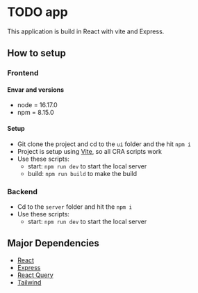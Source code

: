 # TODO app

This application is build in React with vite and Express.

## How to setup

### Frontend

#### Envar and versions

- node = 16.17.0
- npm = 8.15.0

#### Setup

- Git clone the project and cd to the `ui` folder and the hit `npm i`
- Project is setup using
  [Vite](https://vitejs.dev/), so all CRA
  scripts work
- Use these scripts:
  - start: `npm run dev` to start the local server
  - build: `npm run build` to make the build

### Backend

- Cd to the `server` folder and hit the `npm i`
- Use these scripts:
  - start: `npm run dev` to start the local server

## Major Dependencies

- [React](https://reactjs.org/)
- [Express](https://expressjs.com/)
- [React Query](https://tanstack.com/query/v4/docs/react/guides/migrating-to-react-query-4)
- [Tailwind](https://tailwindcss.com/)